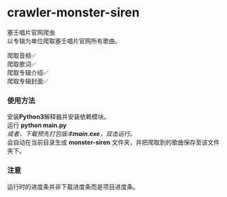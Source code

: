 # crawler-monster-siren
塞壬唱片官网爬虫  
以专辑为单位爬取塞壬唱片官网所有歌曲。  

爬取音频✅  
爬取歌词✅  
爬取专辑介绍✅  
爬取专辑封面✅  

### 使用方法
安装**Python3**解释器并安装依赖模块。  
运行 **python main.py**  
*或者，下载预先打包版本**main.exe**，双击运行。*  
会自动在当前目录生成 **monster-siren** 文件夹，并把爬取到的歌曲保存至该文件夹下。  

### 注意  
运行时的进度条并非下载进度条而是项目进度条。
